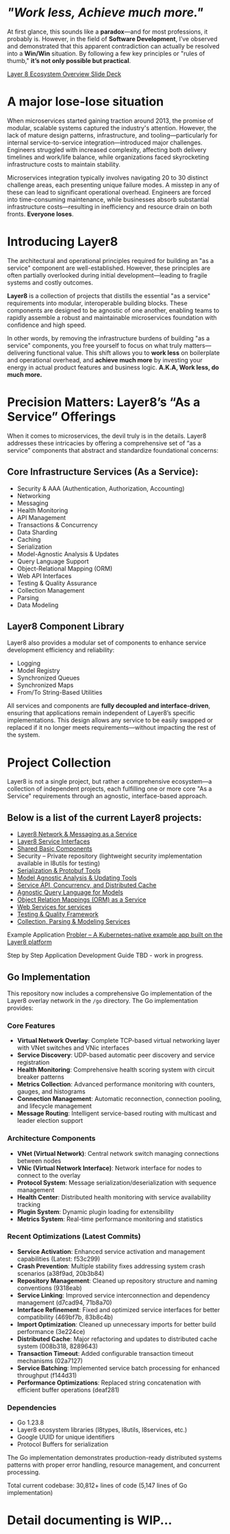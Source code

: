 # ***"Work less, Achieve much more."***
At first glance, this sounds like a **paradox**—and for most professions,
it probably is. However, in the field of **Software Development**, 
I’ve observed and demonstrated that this apparent contradiction can actually 
be resolved into a **Win/Win** situation. By following a few key principles or "rules of thumb," **it’s not 
only possible but practical**. 

[Layer 8 Ecosystem Overview Slide Deck](https://docs.google.com/presentation/d/e/2PACX-1vR7UtPNXRou5uORi-wxZgEYDdVDddT9QCwLH7hrFwnDWJVCx3iCjo6SalAt_jKokB9i_W7mPNU2ntBM/pub?start=false&loop=false&delayms=3000)
# A major lose-lose situation
When microservices started gaining traction around 2013, the promise of modular, scalable 
systems captured the industry's attention. However, the lack of mature design patterns, 
infrastructure, and tooling—particularly for internal service-to-service integration—introduced 
major challenges. Engineers struggled with increased complexity, affecting both delivery 
timelines and work/life balance, while organizations faced skyrocketing infrastructure 
costs to maintain stability.

Microservices integration typically involves navigating 20 to 30 distinct challenge areas, 
each presenting unique failure modes. A misstep in any of these can lead to significant 
operational overhead. Engineers are forced into time-consuming maintenance, while businesses 
absorb substantial infrastructure costs—resulting in inefficiency and resource drain on both 
fronts. **Everyone loses**.

# Introducing Layer8
The architectural and operational principles required for building an "as a service" component 
are well-established. However, these principles are often partially overlooked during initial 
development—leading to fragile systems and costly outcomes.

**Layer8** is a collection of projects that distills the essential "as a service" requirements 
into modular, interoperable building blocks. These components are designed to be agnostic of 
one another, enabling teams to rapidly assemble a robust and maintainable microservices 
foundation with confidence and high speed. 

In other words, by removing the infrastructure burdens of building "as a service" components, 
you free yourself to focus on what truly matters—delivering functional value. This shift 
allows you to **work less** on boilerplate and operational overhead, and **achieve much more** 
by investing your energy in actual product features and business logic. 
**A.K.A, Work less, do much more.**

# Precision Matters: Layer8’s “As a Service” Offerings
When it comes to microservices, the devil truly is in the details. Layer8 addresses these 
intricacies by offering a comprehensive set of “as a service” components that abstract and 
standardize foundational concerns:

## Core Infrastructure Services (As a Service):

- Security & AAA (Authentication, Authorization, Accounting)
- Networking
- Messaging
- Health Monitoring
- API Management
- Transactions & Concurrency
- Data Sharding
- Caching
- Serialization
- Model-Agnostic Analysis & Updates
- Query Language Support
- Object-Relational Mapping (ORM)
- Web API Interfaces
- Testing & Quality Assurance
- Collection Management
- Parsing
- Data Modeling

## Layer8 Component Library
Layer8 also provides a modular set of components to enhance service development efficiency 
and reliability:

- Logging
- Model Registry
- Synchronized Queues
- Synchronized Maps
- From/To String-Based Utilities

All services and components are **fully decoupled and interface-driven**, ensuring that 
applications remain independent of Layer8’s specific implementations. 
This design allows any service to be easily swapped or replaced if it no longer 
meets requirements—without impacting the rest of the system.

# Project Collection
Layer8 is not a single project, but rather a comprehensive ecosystem—a collection of 
independent projects, each fulfilling one or more core "As a Service" requirements through 
an agnostic, interface-based approach.

## Below is a list of the current Layer8 projects:

- [Layer8 Network & Messaging as a Service](https://github.com/saichler/layer8)
- [Layer8 Service Interfaces](https://github.com/saichler/l8types)
- [Shared Basic Components](https://github.com/saichler/l8utils)
- Security – Private repository (lightweight security implementation available in l8utils for testing)
- [Serialization & Protobuf Tools](https://github.com/saichler/l8srlz)
- [Model Agnostic Analysis & Updating Tools](https://github.com/saichler/reflect)
- [Service API, Concurrency, and Distributed Cache](https://github.com/saichler/l8services)
- [Agnostic Query Language for Models](https://github.com/saichler/gsql) 
- [Object Relation Mappings (ORM) as a Service](https://github.com/saichler/l8orm)
- [Web Services for services](https://github.com/saichler/l8web)
- [Testing & Quality Framework](https://github.com/saichler/l8test)
- [Collection, Parsing & Modeling Services](https://github.com/saichler/collect)

Example Application
[Probler – A Kubernetes-native example app built on the Layer8 platform](https://github.com/saichler/probler)

Step by Step Application Development Guide
TBD - work in progress.

## Go Implementation

This repository now includes a comprehensive Go implementation of the Layer8 overlay network in the `/go` directory. The Go implementation provides:

### Core Features
- **Virtual Network Overlay**: Complete TCP-based virtual networking layer with VNet switches and VNic interfaces
- **Service Discovery**: UDP-based automatic peer discovery and service registration
- **Health Monitoring**: Comprehensive health scoring system with circuit breaker patterns
- **Metrics Collection**: Advanced performance monitoring with counters, gauges, and histograms
- **Connection Management**: Automatic reconnection, connection pooling, and lifecycle management
- **Message Routing**: Intelligent service-based routing with multicast and leader election support

### Architecture Components
- **VNet (Virtual Network)**: Central network switch managing connections between nodes
- **VNic (Virtual Network Interface)**: Network interface for nodes to connect to the overlay
- **Protocol System**: Message serialization/deserialization with sequence management
- **Health Center**: Distributed health monitoring with service availability tracking
- **Plugin System**: Dynamic plugin loading for extensibility
- **Metrics System**: Real-time performance monitoring and statistics

### Recent Optimizations (Latest Commits)
- **Service Activation**: Enhanced service activation and management capabilities (Latest: f53c299)
- **Crash Prevention**: Multiple stability fixes addressing system crash scenarios (a38f9ad, 20b3b84)
- **Repository Management**: Cleaned up repository structure and naming conventions (9318eab)
- **Service Linking**: Improved service interconnection and dependency management (d7cad94, 71b8a70)
- **Interface Refinement**: Fixed and optimized service interfaces for better compatibility (469bf7b, 83b8c4b)
- **Import Optimization**: Cleaned up unnecessary imports for better build performance (3e224ce)
- **Distributed Cache**: Major refactoring and updates to distributed cache system (008b318, 8289643)
- **Transaction Timeout**: Added configurable transaction timeout mechanisms (02a7127)
- **Service Batching**: Implemented service batch processing for enhanced throughput (f144d31)
- **Performance Optimizations**: Replaced string concatenation with efficient buffer operations (deaf281)

### Dependencies
- Go 1.23.8
- Layer8 ecosystem libraries (l8types, l8utils, l8services, etc.)
- Google UUID for unique identifiers
- Protocol Buffers for serialization

The Go implementation demonstrates production-ready distributed systems patterns with proper error handling, resource management, and concurrent processing.

Total current codebase: 30,812+ lines of code (5,147 lines of Go implementation)

# Detail documenting is WIP...
